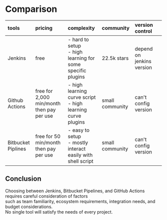 # Comparison

| tools |  pricing  | complexity | community | version control ||
|:-----|:--------|:------|:------|:------|:------|
|Jenkins| free | - hard to setup <br> - high learning for some specific plugins | 22.5k stars | depend on jenkins version|
|Github Actions |  free for 2,000 min/month then pay per use  | - high learning curve script <br> - high learning curve plugins  | small community  | can't config version |
|Bitbucket Piplines | free for 50 min/month then pay per use | - easy to setup <br> - mostly interact easily with shell script | small community | can't config version |

## Conclusion

Choosing between Jenkins, Bitbucket Pipelines, and GitHub Actions requires careful consideration of factors <br>
such as team familiarity, ecosystem requirements, integration needs, and budget considerations.<br>
No single tool will satisfy the needs of every project.

